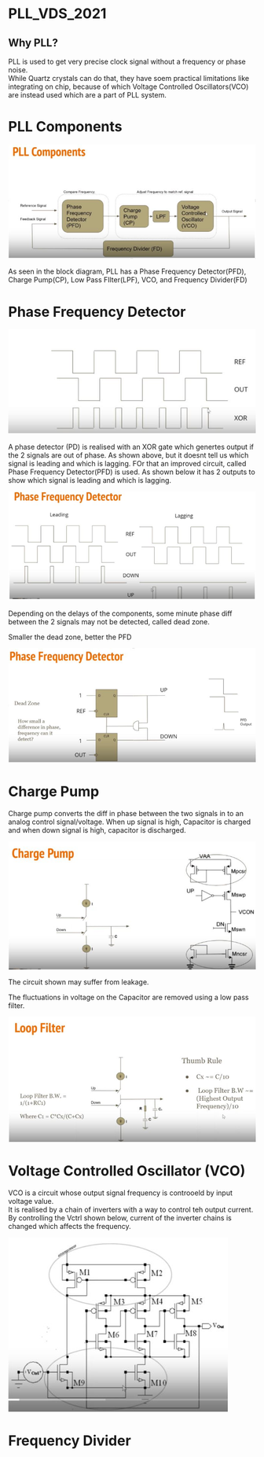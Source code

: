 # PLL_VDS_2021  
## Why PLL?
PLL is used to get very precise clock signal without a frequency or phase noise. <br>
While Quartz crystals can do that, they have soem practical limitations like integrating on chip, because of which Voltage Controlled Oscillators(VCO) are instead used which are a part of PLL system. <br>

#  PLL Components

![pllc](/pll_compo.JPG "pllc")

As seen in the block diagram, PLL  has a Phase Frequency Detector(PFD), Charge Pump(CP), Low Pass FIlter(LPF), VCO, and Frequency Divider(FD) <br>

# Phase Frequency Detector

![pfdb](/pfd_block.JPG "pfdb")


A phase detector (PD) is realised with an XOR gate which genertes output if the 2 signals are out of phase. As shown above, but it doesnt tell us which signal is leading and which is lagging. FOr that an improved circuit, called Phase Frequency Detector(PFD) is used. As shown below it has 2 outputs to show which signal is leading and which is lagging.

![1](/pfd_wave.JPG "2")

Depending on the delays of the components, some minute phase diff between the 2 signals may not be detected, called dead zone.  <br>

Smaller the dead zone, better the PFD <br>


![1](/pfd_cir.JPG "2")

#  Charge Pump

Charge pump  converts the diff in phase between the two signals in to an analog control signal/voltage. When up signal is high, Capacitor is charged and when down signal is high, capacitor is discharged. <br>

![1](/cp_block.JPG "2")

The circuit shown may suffer from leakage. <br>

The fluctuations in voltage on the Capacitor are removed using a low pass filter.


![1](/loop_filter.JPG "2")

# Voltage Controlled Oscillator (VCO)
VCO is a circuit whose output signal frequency is controoeld by input voltage value. <br>
It is realised by a chain of inverters with a way to control teh output current. <br>
By controlling the Vctrl shown below, current of the inverter chains is changed which affects the frequency.

![1](/vco_block.JPG "2")


# Frequency Divider





